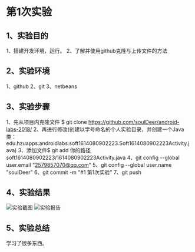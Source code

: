 # 第1次实验

## 1、实验目的
1、搭建开发环境，运行。
2、了解并使用github克隆与上传文件的方法

## 2、实验环境
1、github 
2、git
3、netbeans

## 3、实验步骤
1、先从项目内克隆文件 $ git clone https://github.com/soulDeer/android-labs-2018/
2、再进行修改(创建以学号命名的个人实验目录，并创建一个Java类：edu.hzuapps.androidlabs.soft1614080902223.Soft1614080902223Activity.java)
3、添加文件$ git add 你的路径soft1614080902223/1614080902223Activity.java
4、git config --global user.email "2579857070@qq.com"
5、git config --global user.name "soulDeer"
6、git commit -m "#1 第1次实验"
7、git push

## 4、实验结果
![实验截图](https://github.com/soulDeer/android-labs-2018/blob/master/soft1614080902223/shiyanjietu.png)
![实验报告](https://github.com/soulDeer/android-labs-2018/blob/master/soft1614080902223/shiyanbaogao.png)

## 5、实验总结
学习了很多东西。
